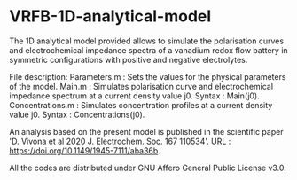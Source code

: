# VRFB-1D-analytical-model
The 1D analytical model provided allows to simulate the polarisation curves and electrochemical impedance spectra of a vanadium redox flow battery in symmetric configurations with positive and negative electrolytes.

File description:
Parameters.m : Sets the values for the physical parameters of the model.
Main.m : Simulates polarisation curve and electrochemical impedance spectrum at a current density value j0. Syntax : Main(j0).
Concentrations.m : Simulates concentration profiles at a current density value j0. Syntax : Concentrations(j0).

An analysis based on the present model is published in the scientific paper 'D. Vivona et al 2020 J. Electrochem. Soc. 167 110534'. URL : https://doi.org/10.1149/1945-7111/aba36b.

All the codes are distributed under GNU Affero General Public License v3.0.
